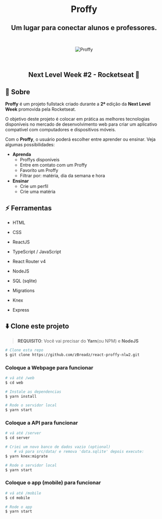 <h1 align="center">
    <strong>Proffy</strong>
    <br>
  <h2 align="center">Um lugar para conectar alunos e professores.</h2>
    <br>
    <p align="center"><img src="https://i.ibb.co/TvhGw9Z/Group-11.png" alt="Proffy"></p>
    <br>
    <h2 align="center">
        Next Level Week #2 - Rocketseat 🚀
    </h2>
</h1>

## 📢 Sobre

**Proffy** é um projeto fullstack criado durante a **2ª** edição da **Next Level Week** promovida pela Rocketseat.

O objetivo deste projeto é colocar em prática as melhores tecnologias disponíveis no mercado de desenvolvimento web para criar um aplicativo compatível com computadores e dispositivos móveis.

Com o **Proffy**, o usuário poderá escolher entre aprender ou ensinar. Veja algumas possibilidades:

* **Aprenda**
    * Proffys disponíveis
    * Entre em contato com um Proffy
    * Favorito um Proffy
    * Filtrar por: matéria, dia da semana e hora
* **Ensinar**
    * Crie um perfil
    * Crie uma matéria


## ⚡ Ferramentas

* HTML

* CSS

* ReactJS

* TypeScript / JavaScript

* React Router v4

* NodeJS

* SQL (sqlite)

* Migrations

* Knex

* Express

  

  

## ⬇️ Clone este projeto

> **REQUISITO**: Você vai precisar do **Yarn**(ou NPM) e **NodeJS**

```bash
# Clone esta repo
$ git clone https://github.com/zBreadz/react-proffy-nlw2.git
```

### Coloque a Webpage para funcionar

```bash
# vá até /web
$ cd web

# Instale as dependencias
$ yarn install

# Rode o servidor local
$ yarn start
```

### Coloque a API para funcionar

```bash
# vá até /server
$ cd server

# Criei um novo banco de dados vazio (optional)
	# vá para src/data/ e remova 'data.sqlite' depois execute:
$ yarn knex:migrate

# Rode o servidor local
$ yarn start
```

### Coloque o app (mobile) para funcionar

```bash
# vá até /mobile
$ cd mobile

# Rode o app
$ yarn start
```
